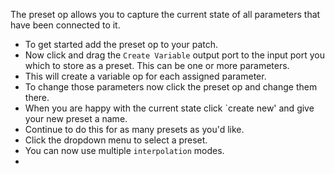 The preset op allows you to capture the current state of all parameters that have been connected to it.
- To get started add the preset op to your patch.
- Now click and drag the `Create Variable` output port to the input port you which to store as a preset. This can be one or more parameters.
- This will create a variable op for each assigned parameter.
- To change those parameters now click the preset op and change them there.
- When you are happy with the current state click `create new' and give your new preset a name.
- Continue to do this for as many presets as you'd like.
- Click the dropdown menu to select a preset.
- You can now use multiple `interpolation` modes.
- 

